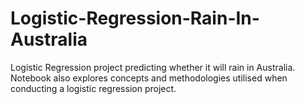 # Logistic-Regression-Rain-In-Australia
Logistic Regression project predicting whether it will rain in Australia. Notebook also explores concepts and methodologies utilised when conducting a logistic regression project.
